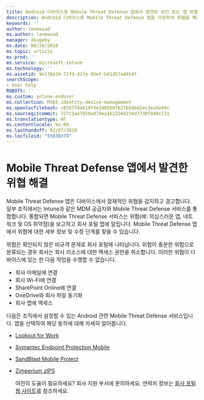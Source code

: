 ```yaml
---
title: Android 디바이스용 Mobile Threat Defense 앱에서 발견된 보안 또는 앱 위협 해결
description: Android 디바이스용 Mobile Threat Defense 앱을 사용하여 위협을 해결하는 방법에 대해 알아봅니다.
keywords: ''
author: lenewsad
ms.author: lanewsad
manager: dougeby
ms.date: 08/28/2018
ms.topic: article
ms.prod: ''
ms.service: microsoft-intune
ms.technology: ''
ms.assetid: 9e176e10-72fd-42fe-94ef-b41d57a4914f
searchScope:
- User help
ROBOTS: ''
ms.custom: intune-enduser
ms.collection: M365-identity-device-management
ms.openlocfilehash: c0357744619f3e1905b97b27b5dbd2ec3ea5e0dc
ms.sourcegitcommit: 727c3ae7659ad79ea162250d234d7730f840c731
ms.translationtype: HT
ms.contentlocale: ko-KR
ms.lasthandoff: 02/07/2019
ms.locfileid: "55838379"
---
```

# <a name="resolve-a-threat-found-by-a-mobile-threat-defense-app"></a>Mobile Threat Defense 앱에서 발견한 위협 해결

Mobile Threat Defense 앱은 디바이스에서 잠재적인 위협을 감지하고 경고합니다. 일부 조직에서는 Intune과 같은 MDM 공급자와 Mobile Threat Defense 서비스를 통합합니다. 통합되면 Mobile Threat Defense 서비스는 위협(예: 의심스러운 앱, 네트워크 및 OS 취약점)을 보고하고 회사 포털 앱에 알립니다. Mobile Threat Defense 앱에서 위협에 대한 세부 정보 및 수정 단계를 찾을 수 있습니다.

위협은 확인되지 않은 비규격 문제로 회사 포털에 나타납니다. 위협이 충분한 위험으로 분류되는 경우 회사는 회사 리소스에 대한 액세스 권한을 취소합니다. 이러한 위협이 디바이스에 있는 한 다음 작업을 수행할 수 없습니다.  

* 회사 이메일에 연결
* 회사 Wi-Fi에 연결
* SharePoint Online에 연결
* OneDrive와 회사 파일 동기화
* 회사 앱에 액세스

다음은 조직에서 설정할 수 있는 Android 관련 Mobile Threat Defense 서비스입니다. 앱을 선택하여 해당 동작에 대해 자세히 알아봅니다.  

* [Lookout for Work](you-need-to-resolve-a-threat-found-by-lookout-for-work-android.md)
* [Symantec Endpoint Protection Mobile](you-need-to-resolve-a-threat-found-by-skycure-android.md)
* [SandBlast Mobile Protect](you-need-to-resolve-a-threat-found-by-checkpoint-android.md)
* [Zimperium zIPS](you-need-to-resolve-a-threat-found-by-zips-android.md)  

  여전히 도움이 필요하세요? 회사 지원 부서에 문의하세요. 연락처 정보는 [회사 포털 웹 사이트](https://go.microsoft.com/fwlink/?linkid=2010980)를 참조하세요.  


